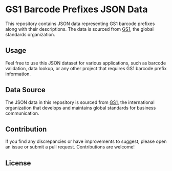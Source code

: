 # GS1 Barcode Prefixes JSON Data

This repository contains JSON data representing GS1 barcode prefixes along with their descriptions. The data is sourced from [GS1](https://www.gs1.org/standards/id-keys/company-prefix), the global standards organization.

## Usage

Feel free to use this JSON dataset for various applications, such as barcode validation, data lookup, or any other project that requires GS1 barcode prefix information.

## Data Source

The JSON data in this repository is sourced from [GS1](https://www.gs1.org/standards/id-keys/company-prefix), the international organization that develops and maintains global standards for business communication.

## Contribution

If you find any discrepancies or have improvements to suggest, please open an issue or submit a pull request. Contributions are welcome!

## License
